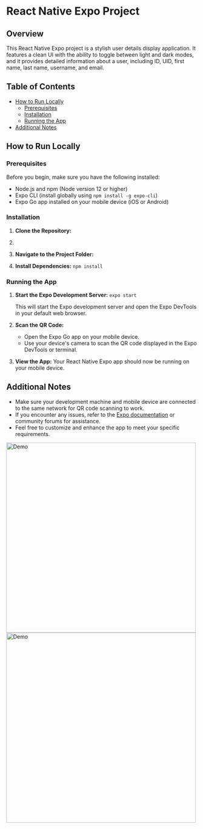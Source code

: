 # React Native Expo Project

## Overview

This React Native Expo project is a stylish user details display application. It features a clean UI with the ability to toggle between light and dark modes, and it provides detailed information about a user, including ID, UID, first name, last name, username, and email.

## Table of Contents

- [How to Run Locally](#how-to-run-locally)
  - [Prerequisites](#prerequisites)
  - [Installation](#installation)
  - [Running the App](#running-the-app)
- [Additional Notes](#additional-notes)

## How to Run Locally

### Prerequisites

Before you begin, make sure you have the following installed:

- Node.js and npm (Node version 12 or higher)
- Expo CLI (install globally using `npm install -g expo-cli`)
- Expo Go app installed on your mobile device (iOS or Android)

### Installation

1. **Clone the Repository:**
2. 
3. **Navigate to the Project Folder:**

4. **Install Dependencies:**
   `npm install`

### Running the App

1. **Start the Expo Development Server:**
   `expo start`

   This will start the Expo development server and open the Expo DevTools in your default web browser.

2. **Scan the QR Code:**
   - Open the Expo Go app on your mobile device.
   - Use your device's camera to scan the QR code displayed in the Expo DevTools or terminal.

3. **View the App:**
   Your React Native Expo app should now be running on your mobile device. 

## Additional Notes

- Make sure your development machine and mobile device are connected to the same network for QR code scanning to work.
- If you encounter any issues, refer to the [Expo documentation](https://docs.expo.dev/) or community forums for assistance.
- Feel free to customize and enhance the app to meet your specific requirements.



<img src="https://github.com/SahilNalavade/CodeFobe/assets/84601587/940effb0-6861-4d24-8237-38bd15adec56" alt="Demo" height="500">
<img src="https://github.com/SahilNalavade/CodeFobe/assets/84601587/d403aee2-750d-4dfc-b0d5-052b22344517" alt="Demo" height="500">
